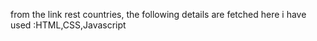 from the link rest countries, the following details are fetched 
here i have used :HTML,CSS,Javascript
